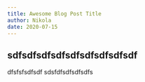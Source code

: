 ```yaml
---
title: Awesome Blog Post Title
author: Nikola
date: 2020-07-15
---
```


## sdfsdfsdfsdfsdfsdfsdfsdfsdf

dfsfsfsdfsdf
sdsfdfsdfsdfsdfs